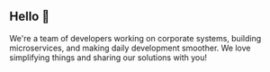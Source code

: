 ## Hello 👋

We're a team of developers working on corporate systems, building microservices, and making daily development smoother. We love simplifying things and sharing our solutions with you!
